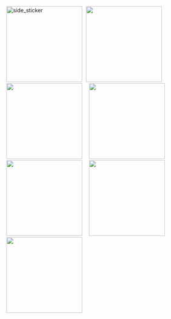 <!--## Hi there 👋
## new wave
**moonmain/moonmain** is a ✨ _special_ ✨ repository because its `README.md` (this file) appears on your GitHub profile.

Here are some ideas to get you started:

- 🔭 I’m currently working on ...
- 🌱 I’m currently learning ...
- 👯 I’m looking to collaborate on ...
- 🤔 I’m looking for help with ...
- 💬 Ask me about ...
- 📫 How to reach me: ...
- 😄 Pronouns: ...
- ⚡ Fun fact: ...
-->
<img align="left" width=200px height=200px alt="side_sticker" src="https://media.giphy.com/media/TEnXkcsHrP4YedChhA/giphy.gif" />
<!--<code> <img height="120" src="https://www.vectorlogo.zone/logos/mysql/mysql-ar21.svg"> </code>-->
<code> <img height="200" src="https://www.vectorlogo.zone/logos/minecraft/minecraft-icon.svg"> </code>
<code> <img height="200" src="https://www.vectorlogo.zone/logos/archlinux/archlinux-ar21.svg"> </code>
<code> <img height="200" src="https://www.vectorlogo.zone/logos/vim/vim-ar21.svg"> </code>
<code> <img height="200" src="https://www.vectorlogo.zone/logos/neovimio/neovimio-icon.svg"> </code>
<code> <img height="200" src="https://www.vectorlogo.zone/logos/apple_xcode/apple_xcode-ar21.svg"> </code>
<code> <img height="200" src="https://www.vectorlogo.zone/logos/dartlang/dartlang-ar21.svg"> </code>
